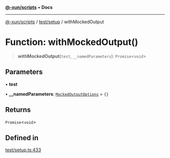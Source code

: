 [**@-xun/scripts**](../../../README.md) • **Docs**

***

[@-xun/scripts](../../../README.md) / [test/setup](../README.md) / withMockedOutput

# Function: withMockedOutput()

> **withMockedOutput**(`test`, `__namedParameters`): `Promise`\<`void`\>

## Parameters

• **test**

• **\_\_namedParameters**: [`MockedOutputOptions`](../type-aliases/MockedOutputOptions.md) = `{}`

## Returns

`Promise`\<`void`\>

## Defined in

[test/setup.ts:433](https://github.com/Xunnamius/xscripts/blob/d6d7a7ba960d4afbaeb1cb7202a4cb4c1a4e6c33/test/setup.ts#L433)
